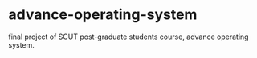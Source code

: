 # advance-operating-system
final project of SCUT post-graduate students course, advance operating system.
